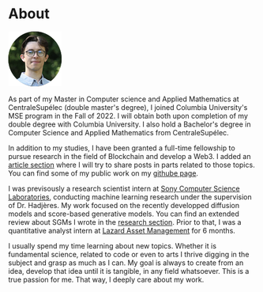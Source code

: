 # About

![me](img/testme2.png)

As part of my Master in Computer science and Applied Mathematics at CentraleSupélec (double master's degree), I joined Columbia University's MSE program in the Fall of 2022. I will obtain both upon completion of my double degree with Columbia University.
I also hold a Bachelor's degree in Computer Science and Applied Mathematics from CentraleSupélec.

In addition to my studies, I have been granted a full-time fellowship to pursue research in the field of Blockchain and develop a Web3. I added an [article section](https://thsgr.github.io/docs/articles/) where I will try to share posts in parts related to those topics. You can find some of my public work on my [githube page](https://github.com/thsgr).


I was previsously a research scientist intern at [Sony Computer Science Laboratories](https://csl.sony.fr/), conducting machine learning research under the supervision of Dr. Hadjères. My work focused on the recently developped diffusion models and score-based generative models. You can find an extended review about SGMs I wrote in the [research section](https://thsgr.github.io/docs/Research/). Prior to that, I was a quantitative analyst intern at [Lazard Asset Management](https://www.lazardassetmanagement.com/) for 6 months.

I usually spend my time learning about new topics. Whether it is fundamental science, related to code or even to arts I thrive digging in the subject and grasp as much as I can. My goal is always to create from an idea, develop that idea until it is tangible, in any field whatsoever. This is a true passion for me. That way, I deeply care about my work.


